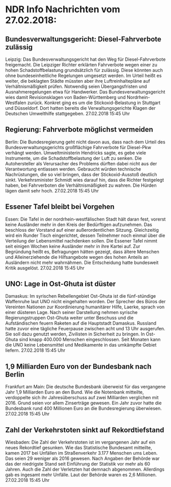 # NDR Info Nachrichten vom 27.02.2018:


## Bundesverwaltungsgericht: Diesel-Fahrverbote zulässig
Leipzig: Das Bundesverwaltungsgericht hat den Weg für Diesel-Fahrverbote freigemacht. Die Leipziger Richter erklärten Fahrverbote wegen einer zu hohen Schadstoffbelastung grundsätzlich für zulässig. Diese könnten auch ohne bundeseinheitliche Regelungen umgesetzt werden. Im Urteil heißt es weiter, die beklagten Städte müssten aber ihre Luftreinhaltepläne auf Verhältnismäßigkeit prüfen. Notwendig seien Übergangsfristen und Ausnahmeregelungen etwa für Handwerker. Das Bundesverwaltungsgericht wies damit Revisionsklagen von Baden-Württemberg und Nordrhein-Westfalen zurück. Konkret ging es um die Stickoxid-Belastung in Stuttgart und Düsseldorf. Dort hatten bereits die Verwaltungsgerichte Klagen der Deutschen Umwelthilfe stattgegeben. 27.02.2018 15:45 Uhr 

## Regierung: Fahrverbote möglichst vermeiden
Berlin: Die Bundesregierung geht nicht davon aus, dass nach dem Urteil des Bundesverwaltungsgerichts großflächige Fahrverbote für Diesel-Pkw verhängt werden. Umweltministerin Hendricks sagte, es gebe viele Instrumente, um die Schadstoffbelastung der Luft zu senken. Die Autohersteller als Verursacher des Problems dürften dabei nicht aus der Verantwortung entlassen werden. Gebraucht würden technische Nachrüstungen, die so viel bringen, dass der Stickoxid-Ausstoß deutlich sinkt. Verkehrsminister Schmidt wies darauf hin, dass die Richter festgelegt haben, bei Fahrverboten die Verhältnismäßigkeit zu wahren. Die Hürden lägen damit sehr hoch. 27.02.2018 15:45 Uhr 

## Essener Tafel bleibt bei Vorgehen
Essen:	Die Tafel in der nordrhein-westfälischen Stadt hält daran fest, vorerst keine Ausländer mehr in den Kreis der Bedürftigen aufzunehmen. Das beschloss der Vorstand auf einer außerordentlichen Sitzung. Gleichzeitig wird ein Runder Tisch eingerichtet, dessen Teilnehmer  noch einmal über die Verteilung der Lebensmittel nachdenken sollen. Die Essener Tafel nimmt seit einigen Wochen keine Ausländer mehr in ihre Kartei auf. Zur Begründung heißt es, Befragungen hätten gezeigt, dass ältere Menschen und Alleinerziehende die Hilfsangebote wegen des hohen Anteils an Ausländern nicht mehr wahrnähmen. Die Entscheidung hatte bundesweit Kritik ausgelöst. 27.02.2018 15:45 Uhr 

## UNO: Lage in Ost-Ghuta ist düster
Damaskus: Im syrischen Rebellengebiet Ost-Ghuta ist die fünf-stündige Waffenruhe laut UNO nicht eingehalten worden. Der Sprecher des Büros der Vereinten Nationen zur Koordinierung humanitärer Hilfe, Laerke, sprach von einer düsteren Lage. Nach seiner Darstellung nehmen syrische Regierungstruppen Ost-Ghuta weiter unter Beschuss und die Aufständischen feuern Raketen auf die Hauptstadt Damaskus. Russland hatte zuvor eine tägliche Feuerpause zwischen acht und 13 Uhr ausgerufen. Sie soll dazu genutzt werden, Zivilisten in Sicherheit zu bringen. In Ost-Ghuta sind knapp 400.000 Menschen eingeschlossen. Seit Monaten kann die UNO keine Lebensmittel und Medikamente in das umkämpfte Gebiet liefern. 27.02.2018 15:45 Uhr 

## 1,9 Milliarden Euro von der Bundesbank nach Berlin
Frankfurt am Main: Die deutsche Bundesbank überweist für das vergangene Jahr 1,9 Milliarden Euro an den Bund. Wie die Notenbank mitteilte, verdoppelte sich ihr Jahresüberschuss auf zwei Milliarden verglichen mit 2016. Grund seien vor allem Zinserträge gewesen. Ein Jahr zuvor hatte die Bundesbank rund 400 Millionen Euro an die Bundesregierung überwiesen. 27.02.2018 15:45 Uhr 

## Zahl der Verkehrstoten sinkt auf Rekordtiefstand
Wiesbaden: Die Zahl der Verkehrstoten ist im vergangenen Jahr auf ein neues Rekordtief gesunken. Wie das Statistische Bundesamt mitteilte, kamen 2017 bei Unfällen im Straßenverkehr 3.177 Menschen ums Leben. Das seien 29 weniger als 2016 gewesen. Nach Angaben der Behörde war das der niedrigste Stand seit Einführung der Statistik vor mehr als 60 Jahren. Auch die Zahl der Verletzten hat demnach abgenommen. Allerdings gab es ingesamt mehr Unfälle. Laut der Behörde waren es 2,6 Millionen. 27.02.2018 15:45 Uhr 
